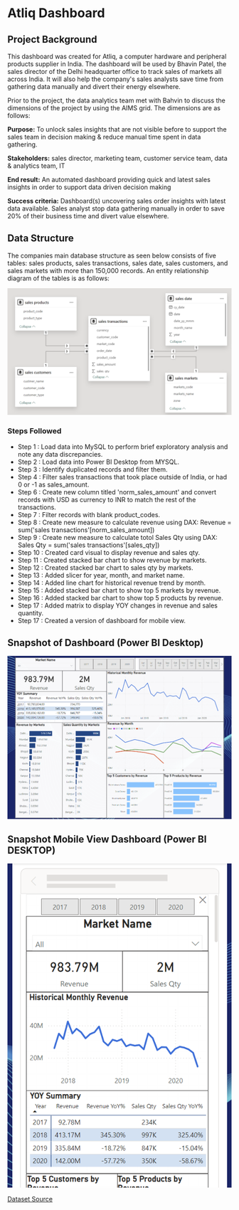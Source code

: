 
# Atliq Dashboard

## Project Background

This dashboard was created for Atliq, a computer hardware and peripheral products supplier in India. The dashboard will be used by Bhavin Patel, the sales director of the Delhi headquarter office to track sales of markets all across India. It will also help the company's sales analysts save time from gathering data manually and divert their energy elsewhere. 

Prior to the project, the data analytics team met with Bahvin to discuss the dimensions of the project by using the AIMS grid. The dimensions are as follows:

**Purpose:** To unlock sales insights that are not visible before to support the sales team in decision making & reduce manual time spent in data gathering.

**Stakeholders:** sales director, marketing team, customer service team, data & analytics team, IT

**End result:** An automated dashboard providing quick and latest sales insights in order to support data driven decision making

**Success criteria:** Dashboard(s) uncovering sales order insights with latest data available. Sales analyst stop data gathering manually in order to save 20% of their business time and divert value elsewhere.

## Data Structure

The companies main database structure as seen below consists of five tables: sales products, sales transactions, sales date, sales customers, and sales markets with more than 150,000 records. An entity relationship diagram of the tables is as follows:

![ERD_snapo](https://github.com/huizliang/Atliq_Hardware/blob/main/Atliq_sales_ERD.png)

### Steps Followed

- Step 1 : Load data into MySQL to perform brief exploratory analysis and note any data discrepancies.
- Step 2 : Load data into Power BI Desktop from MYSQL. 
- Step 3 : Identify duplicated records and filter them.
- Step 4 : Filter sales transactions that took place outside of India, or had 0 or -1 as sales_amount.
- Step 6 : Create new column titled 'norm_sales_amount' and convert records with USD as currency to INR to match the rest of the transactions.
- Step 7 : Filter records with blank product_codes.
- Step 8 : Create new measure to calculate revenue using DAX: Revenue = sum('sales transactions'[norm_sales_amount])
- Step 9 : Create new measure to calculate totol Sales Qty using DAX: Sales Qty = sum('sales transactions'[sales_qty])
- Step 10 : Created card visual to display revenue and sales qty.
- Step 11 : Created stacked bar chart to show revenue by markets.
- Step 12 : Created stacked bar chart to sales qty by markets.
- Step 13 : Added slicer for year, month, and market name.
- Step 14 : Added line chart for historical revenue trend by month. 
- Step 15 : Added stacked bar chart to show top 5 markets by revenue.
- Step 16 : Added stacked bar chart to show top 5 products by revenue.
- Step 17 : Added matrix to display YOY changes in revenue and sales quantity.
- Step 17 : Created a version of dashboard for mobile view.

## Snapshot of Dashboard (Power BI Desktop)

![dashboard_snapo](https://github.com/huizliang/Atliq_Hardware/blob/main/Atliq_Dashboard.png)
 
 ## Snapshot Mobile View Dashboard (Power BI DESKTOP)
 
![Dashboard_upload](https://github.com/huizliang/Atliq_Hardware/blob/main/Atliq_mobile_view.png)



[Dataset Source](https://codebasics.io/resources/sales-insights-data-analysis-project)
